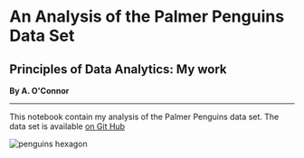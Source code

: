 # An Analysis of the Palmer Penguins Data Set
## Principles of Data Analytics: My work
**By A. O'Connor**
*********
This notebook contain my analysis of the Palmer Penguins data set.
The data set is available [on Git Hub](https://allisonhorst.github.io/palmerpenguins/articles/intro.html)

![penguins hexagon](https://allisonhorst.github.io/palmerpenguins/logo.png)

